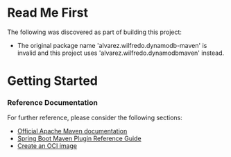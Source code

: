 # Read Me First
The following was discovered as part of building this project:

* The original package name 'alvarez.wilfredo.dynamodb-maven' is invalid and this project uses 'alvarez.wilfredo.dynamodbmaven' instead.

# Getting Started

### Reference Documentation
For further reference, please consider the following sections:

* [Official Apache Maven documentation](https://maven.apache.org/guides/index.html)
* [Spring Boot Maven Plugin Reference Guide](https://docs.spring.io/spring-boot/docs/3.1.11/maven-plugin/reference/html/)
* [Create an OCI image](https://docs.spring.io/spring-boot/docs/3.1.11/maven-plugin/reference/html/#build-image)

